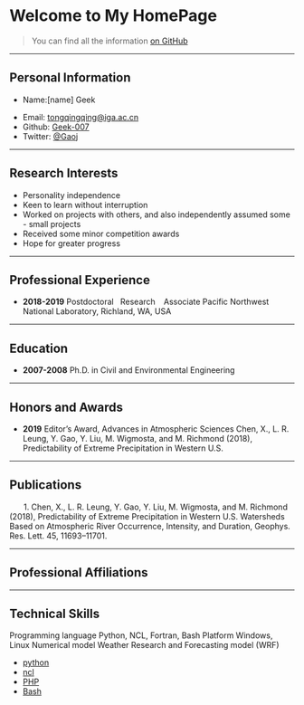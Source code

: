 # Welcome to My HomePage

> You can find all the information [on GitHub](https://github.com/geek-007)

---

## Personal Information

<!-- Phone: [158xxxxxxx](tel://15848) -->

* Name:[name] Geek
- Email: <tongqingqing@iga.ac.cn>
- Github: [Geek-007](http://github.com/Geek-007)
- Twitter: [@Gaoj](https://twitter.com/Gaoj_love)


---
## Research Interests


- Personality independence
- Keen to learn without interruption
- Worked on projects with others, and also independently assumed some - small projects
- Received some minor competition awards
- Hope for greater progress


---
## Professional Experience
- **2018-2019**               Postdoctoral
   &nbsp; Research 
   &ensp; Associate
                               Pacific Northwest National Laboratory, Richland, WA, USA



---
## Education


- **2007-2008**               Ph.D. in Civil and Environmental Engineering 

---
## Honors and Awards


- **2019**      Editor’s Award, Advances in Atmospheric Sciences 	Chen, X., L. R. Leung, Y. Gao, Y. Liu, M. Wigmosta, and M. Richmond (2018), Predictability of Extreme Precipitation in Western U.S.


---
## Publications


&ensp;&ensp;&ensp; 1.	Chen, X., L. R. Leung, Y. Gao, Y. Liu, M. Wigmosta, and M. Richmond (2018), Predictability of Extreme Precipitation in Western U.S. Watersheds Based on Atmospheric River Occurrence, Intensity, and Duration, Geophys. Res. Lett. 45, 11693–11701.


---
## Professional Affiliations

---
## Technical Skills
Programming language                    Python, NCL, Fortran, Bash
Platform                                Windows, Linux
Numerical model                         Weather Research and Forecasting model (WRF)

- [python](https://www.python.org/)
- [ncl](http://www.ncl.ucar.edu/)
- [PHP](http://php.net)
- [Bash](https://www.gnu.org/software/bash/)
